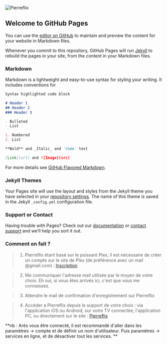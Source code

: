  ![Pierreflix](https://fontmeme.com/permalink/191226/f9fad599152345799ac73d39f60ae73e.png) 
 
 ## Welcome to GitHub Pages

You can use the [editor on GitHub](https://github.com/margotp37/pierreflix/edit/master/README.md) to maintain and preview the content for your website in Markdown files.

Whenever you commit to this repository, GitHub Pages will run [Jekyll](https://jekyllrb.com/) to rebuild the pages in your site, from the content in your Markdown files.

### Markdown

Markdown is a lightweight and easy-to-use syntax for styling your writing. It includes conventions for

```markdown
Syntax highlighted code block

# Header 1
## Header 2
### Header 3

- Bulleted
- List

1. Numbered
2. List

**Bold** and _Italic_ and `Code` text

[Link](url) and ![Image](src)
```

For more details see [GitHub Flavored Markdown](https://guides.github.com/features/mastering-markdown/).

### Jekyll Themes

Your Pages site will use the layout and styles from the Jekyll theme you have selected in your [repository settings](https://github.com/margotp37/pierreflix/settings). The name of this theme is saved in the Jekyll `_config.yml` configuration file.

### Support or Contact

Having trouble with Pages? Check out our [documentation](https://help.github.com/categories/github-pages-basics/) or [contact support](https://github.com/contact) and we’ll help you sort it out.


### Comment on fait ?


> 1. Pierreflix étant basé sur le puissant Plex, il est nécessaire de créer un compte sur le site de Plex (de préférence avec un mail @gmail.com) : [Inscription](https://www.plex.tv/sign-up/)


> 2. Me communiquer l'adresse mail utilisée par le moyen de votre choix. Eh oui, si vous êtes arrivés ici, c'est que vous me connaissez.


> 3. Attendre le mail de confirmation d'enregistrement sur Pierreflix


> 4. Accéder a Pierreflix depuis le support de votre choix : via l'application iOS ou Android, sur votre TV connectée, l'application PC, ou directement sur le site : [Pierreflix](https://pierrelegeek.ovh)

   
   **nb : Arès vous être connecté, il est recommandé d'aller dans les paramètres -> compte et de définir un nom d'utilisateur. Puis paramètres -> services en ligne, et de désactiver tout les services. **
